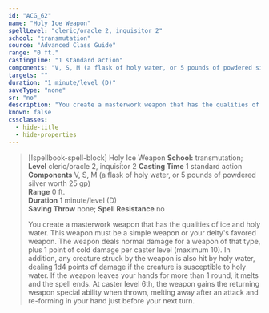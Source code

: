 ```yaml
---
id: "ACG_62"
name: "Holy Ice Weapon"
spellLevel: "cleric/oracle 2, inquisitor 2"
school: "transmutation"
source: "Advanced Class Guide"
range: "0 ft."
castingTime: "1 standard action"
components: "V, S, M (a flask of holy water, or 5 pounds of powdered silver worth 25 gp)"
targets: ""
duration: "1 minute/level (D)"
saveType: "none"
sr: "no"
description: "You create a masterwork weapon that has the qualities of ice and holy water. This weapon must be a simple weapon or your deity's favored weapon. The weapon deals normal damage for a weapon of that type, plus 1 point of cold damage per caster level (maximum 10). In addition, any creature struck by the weapon is also hit by holy water, dealing 1d4 points of damage if the creature is susceptible to holy water. If the weapon leaves your hands for more than 1 round, it melts and the spell ends.  At caster level 6th, the weapon gains the returning weapon special ability when thrown, melting away after an attack and re-forming in your hand just before your next turn."
known: false
cssclasses:
  - hide-title
  - hide-properties
---
```


> [!spellbook-spell-block] Holy Ice Weapon
> **School:** transmutation; **Level** cleric/oracle 2, inquisitor 2
> **Casting Time** 1 standard action  
> **Components** V, S, M (a flask of holy water, or 5 pounds of powdered silver worth 25 gp)  
> **Range** 0 ft.  
> **Duration** 1 minute/level (D)  
> **Saving Throw** none; **Spell Resistance** no
> 
> You create a masterwork weapon that has the qualities of ice and holy water. This weapon must be a simple weapon or your deity's favored weapon. The weapon deals normal damage for a weapon of that type, plus 1 point of cold damage per caster level (maximum 10). In addition, any creature struck by the weapon is also hit by holy water, dealing 1d4 points of damage if the creature is susceptible to holy water. If the weapon leaves your hands for more than 1 round, it melts and the spell ends.  At caster level 6th, the weapon gains the returning weapon special ability when thrown, melting away after an attack and re-forming in your hand just before your next turn.